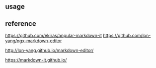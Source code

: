 
## usage



## reference

https://github.com/ekiras/angular-markdown-it
https://github.com/lon-yang/ngx-markdown-editor

http://lon-yang.github.io/markdown-editor/

https://markdown-it.github.io/